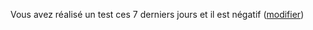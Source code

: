 Vous avez réalisé un test ces 7 derniers jours et il est négatif (<a href="#depistage">modifier</a>)
